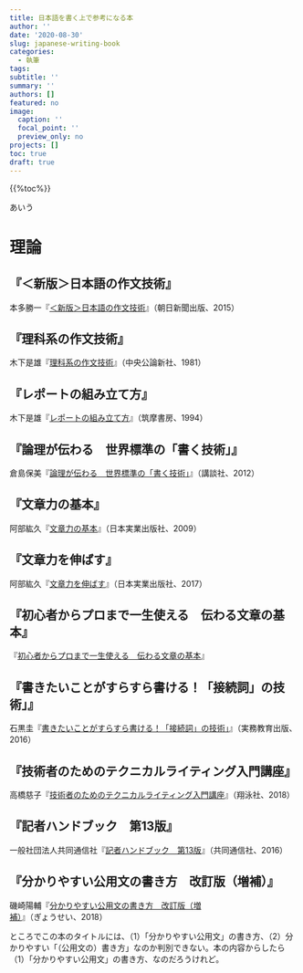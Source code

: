 ```yaml
---
title: 日本語を書く上で参考になる本
author: ''
date: '2020-08-30'
slug: japanese-writing-book
categories:
  - 執筆
tags:
subtitle: ''
summary: ''
authors: []
featured: no
image:
  caption: ''
  focal_point: ''
  preview_only: no
projects: []
toc: true
draft: true
---
```


{{%toc%}}

あいう

# 理論



## 『＜新版＞日本語の作文技術』

本多勝一『[＜新版＞日本語の作文技術](https://publications.asahi.com/ecs/detail/?item_id=17593 "＜新版＞日本語の作文技術")』（朝日新聞出版、2015）



## 『理科系の作文技術』

木下是雄『[理科系の作文技術](https://www.chuko.co.jp/shinsho/1981/09/100624.html "理科系の作文技術")』（中央公論新社、1981）



## 『レポートの組み立て方』

木下是雄『[レポートの組み立て方](https://www.chikumashobo.co.jp/product/9784480081216/)』（筑摩書房、1994）



## 『論理が伝わる　世界標準の「書く技術」』

倉島保美『[論理が伝わる　世界標準の「書く技術」](https://bookclub.kodansha.co.jp/product?item=0000194754 "論理が伝わる 世界標準の「書く技術」")』（講談社、2012）



## 『文章力の基本』

阿部紘久『[文章力の基本](https://www.njg.co.jp/book/9784534045881/ "文章力の基本")』（日本実業出版社、2009）



## 『文章力を伸ばす』

阿部紘久『[文章力を伸ばす](https://www.njg.co.jp/book/9784534055002/ "文章力を伸ばす")』（日本実業出版社、2017）



## 『初心者からプロまで一生使える　伝わる文章の基本』

『[初心者からプロまで一生使える　伝わる文章の基本](http://www.horei.com/seigo_1733.html "初心者からプロまで一生使える　伝わる文章の基本")』



## 『書きたいことがすらすら書ける！「接続詞」の技術」』

石黒圭『[書きたいことがすらすら書ける！「接続詞」の技術」](https://jitsumu.hondana.jp/book/b239603.html "書きたいことがすらすら書ける！「接続詞」の技術")』（実務教育出版、2016）



## 『技術者のためのテクニカルライティング入門講座』

高橋慈子『[技術者のためのテクニカルライティング入門講座](https://www.shoeisha.co.jp/book/detail/9784798157191 "技術者のためのテクニカルライティング入門講座")』（翔泳社、2018）



## 『記者ハンドブック　第13版』

一般社団法人共同通信社『[記者ハンドブック　第13版](https://www.kyodo.co.jp/books/isbn/978-4-7641-0687-1/ "記者ハンドブック　第13版")』（共同通信社、2016）



## 『分かりやすい公用文の書き方　改訂版（増補）』

磯崎陽輔『[分かりやすい公用文の書き方　改訂版（増補）](https://shop.gyosei.jp/products/detail/9768 "分かりやすい公用文の書き方　改訂版（増補）")』（ぎょうせい、2018）

ところでこの本のタイトルには、（1）「分かりやすい公用文」の書き方、（2）分かりやすい「（公用文の）書き方」なのか判別できない。本の内容からしたら（1）「分かりやすい公用文」の書き方、なのだろうけれど。

